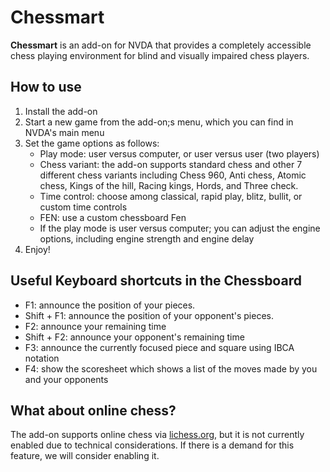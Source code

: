 # Chessmart


**Chessmart** is an add-on for NVDA that provides a completely accessible chess playing environment for blind and visually impaired chess players.

## How to use

1. Install the add-on
2. Start a new game from the add-on;s menu, which you can find in NVDA's main menu
3. Set the game options as follows:
    * Play mode: user versus computer, or user versus user (two players)
    * Chess variant: the add-on supports standard chess and other 7 different chess variants including Chess 960, Anti chess, Atomic chess, Kings of the hill, Racing kings, Hords, and Three check.
    * Time control: choose among classical, rapid play, blitz, bullit, or custom time controls
    * FEN: use a custom chessboard Fen
    * If the play mode is user versus computer; you can adjust the engine options, including engine strength and engine delay
4. Enjoy!

## Useful Keyboard shortcuts in the Chessboard

* F1: announce the position of your pieces.
* Shift + F1: announce the position of your opponent's pieces.
* F2: announce your remaining time
* Shift + F2: announce your opponent's remaining time
* F3: announce the currently focused piece and square using IBCA notation
* F4: show the scoresheet which shows a list of the moves made by you and your opponents

## What about online chess?

The add-on supports online chess via [lichess.org](https://lichess.org), but it is not currently enabled due to technical considerations. If there is a demand for this feature, we will consider enabling it.
